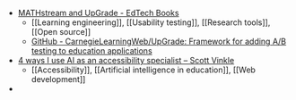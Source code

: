 - [MATHstream and UpGrade - EdTech Books](https://icicle.edtechbooks.org/icicle_2024/Cowelletal2025)
	- [[Learning engineering]], [[Usability testing]], [[Research tools]], [[Open source]]
	- [GitHub - CarnegieLearningWeb/UpGrade: Framework for adding A/B testing to education applications](https://github.com/CarnegieLearningWeb/UpGrade)
- [4 ways I use AI as an accessibility specialist – Scott Vinkle](https://scottvinkle.com/blogs/work/4-ways-i-use-ai-as-an-accessibility-specialist)
	- [[Accessibility]], [[Artificial intelligence in education]], [[Web development]]
-
